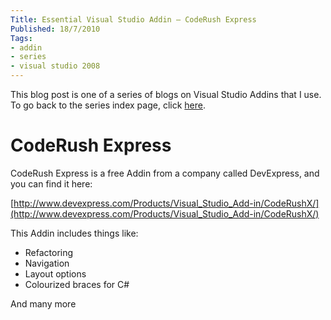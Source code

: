```yaml
---
Title: Essential Visual Studio Addin – CodeRush Express
Published: 18/7/2010
Tags:
- addin
- series
- visual studio 2008
---
```


This blog post is one of a series of blogs on Visual Studio Addins that I use. To go back to the series index page, click [here](http://www.gep13.co.uk/blog/essential-visual-studio-2008-addin-series).

# CodeRush Express

CodeRush Express is a free Addin from a company called DevExpress, and you can find it here:

[http://www.devexpress.com/Products/Visual_Studio_Add-in/CodeRushX/](http://www.devexpress.com/Products/Visual_Studio_Add-in/CodeRushX/)

This Addin includes things like:

- Refactoring
- Navigation
- Layout options
- Colourized braces for C#

And many more
